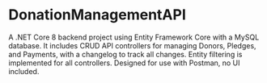 # DonationManagementAPI
A .NET Core 8 backend project using Entity Framework Core with a MySQL database. It includes CRUD API controllers for managing Donors, Pledges, and Payments, with a changelog to track all changes. Entity filtering is implemented for all controllers. Designed for use with Postman, no UI included.

